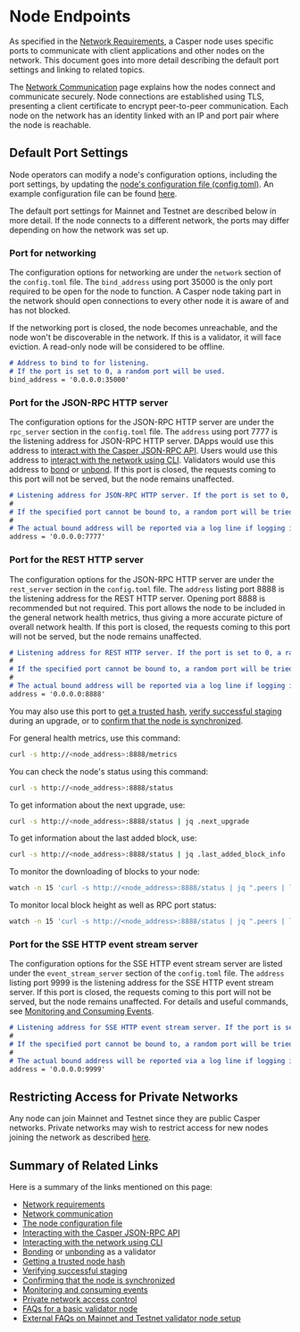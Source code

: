 # Node Endpoints

As specified in the [Network Requirements](./install-node.md#network-requirements), a Casper node uses specific ports to communicate with client applications and other nodes on the network. This document goes into more detail describing the default port settings and linking to related topics.

The [Network Communication](../../concepts/design/p2p.md) page explains how the nodes connect and communicate securely. Node connections are established using TLS, presenting a client certificate to encrypt peer-to-peer communication. Each node on the network has an identity linked with an IP and port pair where the node is reachable.

## Default Port Settings

Node operators can modify a node's configuration options, including the port settings, by updating the [node's configuration file (config.toml)](../setup/basic-node-configuration/#config-file). An example configuration file can be found [here](https://github.com/casper-network/casper-protocol-release/blob/main/config/config-example.toml).

The default port settings for Mainnet and Testnet are described below in more detail. If the node connects to a different network, the ports may differ depending on how the network was set up.

### Port for networking

The configuration options for networking are under the `network` section of the `config.toml` file. The `bind_address` using port 35000 is the only port required to be open for the node to function. A Casper node taking part in the network should open connections to every other node it is aware of and has not blocked. 

If the networking port is closed, the node becomes unreachable, and the node won't be discoverable in the network. If this is a validator, it will face eviction. A read-only node will be considered to be offline.

```md
# Address to bind to for listening.
# If the port is set to 0, a random port will be used.
bind_address = '0.0.0.0:35000'
```

### Port for the JSON-RPC HTTP server

The configuration options for the JSON-RPC HTTP server are under the `rpc_server` section in the `config.toml` file. The `address` using port 7777 is the listening address for JSON-RPC HTTP server. DApps would use this address to [interact with the Casper JSON-RPC API](../../developers/json-rpc). Users would use this address to [interact with the network using CLI](../../developers/cli/). Validators would use this address to [bond](../becoming-a-validator/bonding/#example-bonding-transaction) or [unbond](../becoming-a-validator/unbonding/). If this port is closed, the requests coming to this port will not be served, but the node remains unaffected.

```md
# Listening address for JSON-RPC HTTP server. If the port is set to 0, a random port will be used.
#
# If the specified port cannot be bound to, a random port will be tried instead. If binding fails, the JSON-RPC HTTP server will not run, but the node will be otherwise unaffected.
#
# The actual bound address will be reported via a log line if logging is enabled.
address = '0.0.0.0:7777'
```

### Port for the REST HTTP server

The configuration options for the JSON-RPC HTTP server are under the `rest_server` section in the `config.toml` file. The `address` listing port 8888 is the listening address for the REST HTTP server. Opening port 8888 is recommended but not required. This port allows the node to be included in the general network health metrics, thus giving a more accurate picture of overall network health. If this port is closed, the requests coming to this port will not be served, but the node remains unaffected.

```md
# Listening address for REST HTTP server. If the port is set to 0, a random port will be used.
#
# If the specified port cannot be bound to, a random port will be tried instead. If binding fails, the REST HTTP server will not run, but the node will be otherwise unaffected.
#
# The actual bound address will be reported via a log line if logging is enabled.
address = '0.0.0.0:8888'
```

You may also use this port to [get a trusted hash](https://docs.casperlabs.io/operators/setup/basic-node-configuration/#trusted-hash-for-synchronizing), [verify successful staging](https://docs.casperlabs.io/operators/setup/upgrade/#verifying-successful-staging) during an upgrade, or to [confirm that the node is synchronized](https://docs.casperlabs.io/operators/setup/joining/#step-7-confirm-the-node-is-synchronized).

For general health metrics, use this command:

```bash
curl -s http://<node_address>:8888/metrics
```

You can check the node's status using this command:

```bash
curl -s http://<node_address>:8888/status
```

To get information about the next upgrade, use:

```bash
curl -s http://<node_address>:8888/status | jq .next_upgrade
```

To get information about the last added block, use:

```bash
curl -s http://<node_address>:8888/status | jq .last_added_block_info
```

To monitor the downloading of blocks to your node:

```bash
watch -n 15 'curl -s http://<node_address>:8888/status | jq ".peers | length"; curl -s localhost:8888/status | jq .last_added_block_info'
```

To monitor local block height as well as RPC port status:

```bash
watch -n 15 'curl -s http://<node_address>:8888/status | jq ".peers | length"; curl -s localhost:8888/status | jq .last_added_block_info; casper-client get-block'
```

### Port for the SSE HTTP event stream server

The configuration options for the SSE HTTP event stream server are listed under the `event_stream_server` section of the `config.toml` file. The `address` listing port 9999 is the listening address for the SSE HTTP event stream server. If this port is closed, the requests coming to this port will not be served, but the node remains unaffected. For details and useful commands, see [Monitoring and Consuming Events](../../developers/dapps/monitor-and-consume-events/).

```md
# Listening address for SSE HTTP event stream server. If the port is set to 0, a random port will be used.
#
# If the specified port cannot be bound to, a random port will be tried instead. If binding fails, the SSE HTTP event stream server will not run, but the node will be otherwise unaffected.
#
# The actual bound address will be reported via a log line if logging is enabled.
address = '0.0.0.0:9999'
```

## Restricting Access for Private Networks

Any node can join Mainnet and Testnet since they are public Casper networks. Private networks may wish to restrict access for new nodes joining the network as described [here](https://docs.casperlabs.io/operators/setup-network/create-private/#network-access-control).


## Summary of Related Links

Here is a summary of the links mentioned on this page:

- [Network requirements](./install-node.md#network-requirements)
- [Network communication](../../concepts/design/p2p.md)
- [The node configuration file](../setup/basic-node-configuration.md#config-file)
- [Interacting with the Casper JSON-RPC API](../../developers/json-rpc)
- [Interacting with the network using CLI](../../developers/cli/)
- [Bonding](../becoming-a-validator/bonding/#example-bonding-transaction) or [unbonding](../becoming-a-validator/unbonding/) as a validator
- [Getting a trusted node hash](https://docs.casperlabs.io/operators/setup/basic-node-configuration/#trusted-hash-for-synchronizing)
- [Verifying successful staging](https://docs.casperlabs.io/operators/setup/upgrade/#verifying-successful-staging)
- [Confirming that the node is synchronized](https://docs.casperlabs.io/operators/setup/joining/#step-7-confirm-the-node-is-synchronized)
- [Monitoring and consuming events](../../developers/dapps/monitor-and-consume-events/)
- [Private network access control](../setup-network/create-private.md#network-access-control)
- [FAQs for a basic validator node ](../../faq/faq-validator.md)
- [External FAQs on Mainnet and Testnet validator node setup](https://docs.cspr.community/docs/faq-validator.html)
